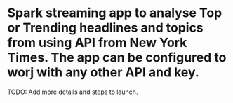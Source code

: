# Spark streaming app to analyse Top or Trending headlines and topics from using API from New York Times. The app can be configured to worj with any other API and key.
TODO: Add more details and steps to launch. 
